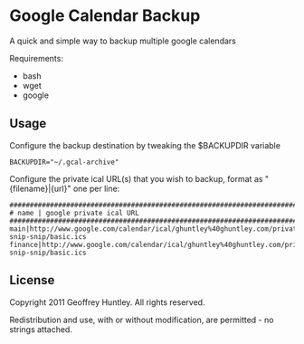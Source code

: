Google Calendar Backup
=========

A quick and simple way to backup multiple google calendars

Requirements:

* bash
* wget
* google


Usage
---
Configure the backup destination by tweaking the $BACKUPDIR variable

    BACKUPDIR="~/.gcal-archive"

Configure the private ical URL(s) that you wish to backup, format as "{filename}|{url}" one per line:

    #######################################################################################################################
    # name | google private ical URL
    #######################################################################################################################
    main|http://www.google.com/calendar/ical/ghuntley%40ghuntley.com/private-snip-snip/basic.ics
    finance|http://www.google.com/calendar/ical/ghuntley%40ghuntley.com/private-snip-snip/basic.ics

License
---
Copyright 2011 Geoffrey Huntley. All rights reserved.

Redistribution and use, with or without modification, are permitted - no strings attached.

